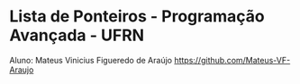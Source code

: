 # Lista de Ponteiros - Programação Avançada - UFRN

Aluno: Mateus Vinicius Figueredo de Araújo
<https://github.com/Mateus-VF-Araujo>
